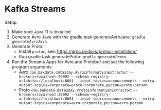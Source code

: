 # Kafka Streams

Setup:

1. Make sure Java 11 is installed
2. Generate Avro Java with the gradle task generateAvroJava: `gradle generateAvroJava`
3. Generate Proto:
    - Install `protoc`, see: https://grpc.io/docs/protoc-installation/
    - Run gradle task generateProto: `gradle generateProto`
4. Run the Streams Apps for Avro and Protobuf and set the following program arguments:
    - Avro `com.bakdata.data2day.AvroInformationExtractor`: `--brokers=localhost:29092 --schema-registry-url=http://localhost:8081 --input-topics=announcements --extra-output-topics=corporate=proto-corporate,person=proto-person`
    - Proto `com.bakdata.data2day.ProtoInformationExtractor`: `--brokers=localhost:29092 --schema-registry-url=http://localhost:8081 --input-topics=announcements --extra-output-topics=corporate=avro-corporate,person=avro-person`

